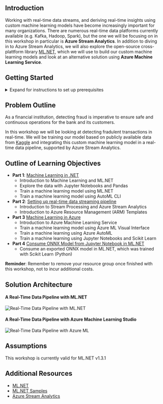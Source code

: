 ## Introduction
Working with real-time data streams, and deriving real-time insights using custom machine learning models have become increasingly important for many organizations. There are numerous real-time data platforms currently available (e.g. Kafka, Hadoop, Spark), but the one we will be focusing on in this workshop in particular is **Azure Stream Analytics**. In addition to diving in to Azure Stream Analytics, we will also explore the open-source cross-plattform library [ML.NET](https://github.com/dotnet/machinelearning), which we will use to build our custom machine learning models and look at an alternative solution using **Azure Machine Learning Service**.

## Getting Started
<details>
  <summary>Expand for instructions to set up prerequisites</summary>
  <p>
  <ol>
    <li><b>Download the .NET Core SDK</b></li>
   <ol>
      <li>Go to <a href="https://dotnet.microsoft.com/download">the following page to download the SDK</a></li>
      <li>Select the correct tab for your operating system (e.g. Windows, Linux or Mac) </li>
      <li>Click on the <b>Build Apps</b> download option <img src="https://github.com/aslotte/mldotnet-real-time-data-streaming-workshop/blob/master/instructions/images/download-dotnetcoresdk.PNG"></li>
      <li>Open the installer once the download is complete and follow provided instructions </li>
  </ol>
    </br>
   <li><b>Install VS Code</b></li>
   <ol>
      <li>Go to <a href="https://code.visualstudio.com/download">the following page to download the VS Code</a></li>
      <li>Select the correct installation for your operating system (e.g. Windows, Linux or Mac)<img src="https://github.com/aslotte/mldotnet-real-time-data-streaming-workshop/blob/master/instructions/images/download-vscode.PNG"> </li>
      <li>Open the installer once the download is complete and follow provided instructions </li>
     <li>Open VS Code once the installation is complete</li>
  </ol>  
  </br>
   <li><b>Install the C# Extension</b></li>
   <ol>
      <li>In VS Code, select View -> Extensions<img src="https://github.com/aslotte/mldotnet-real-time-data-streaming-workshop/blob/master/instructions/images/vscode-opening-extensions.png"></li>
     <li>Search for <b>C#</b></li> 
     <li>Click <b>Install</b><img src="https://github.com/aslotte/mldotnet-real-time-data-streaming-workshop/blob/master/instructions/images/vscode-install-csharpextension.png"></li>      
  </ol>   
  </br>
   <li><b>Install the Azure Functions Extension</b></li>
   <ol>
      <li>In VS Code, select View -> Extensions<img src="https://github.com/aslotte/mldotnet-real-time-data-streaming-workshop/blob/master/instructions/images/vscode-opening-extensions.png"></li>
     <li>Search for <b>Azure Function</b></li> 
     <li>Click <b>Install</b><img src="https://github.com/aslotte/mldotnet-real-time-data-streaming-workshop/blob/master/instructions/images/vscode-install-azurefunctionextension.png"></li>      
  </ol>  
  </br>
   <li><b>Install the ML.NET CLI</b></li>
    <ol>
      <li>In VS Code, select Terminal -> New Terminal to open a new terminal window<img src="https://github.com/aslotte/mldotnet-real-time-data-streaming-workshop/blob/master/instructions/images/vscode-open-terminal.png"></li>
      <li>In the terminal, enter <code>dotnet tool install -g mlnet</code> and hit enter<img src="https://github.com/aslotte/mldotnet-real-time-data-streaming-workshop/blob/master/instructions/images/vscode-terminal-installcli.PNG"></li>
    </ol>
    </br>
   <li><b>Clone the repository</b></li>
    <ol>
      <li>In VS Code, select Terminal -> New Terminal to open a new terminal window<img src="https://github.com/aslotte/mldotnet-real-time-data-streaming-workshop/blob/master/instructions/images/vscode-open-terminal.png"></li>
      <li>In the terminal, enter <code>cd C:\</code> and hit enter</li>
      <li>In the terminal, enter <code>git clone https://github.com/aslotte/mldotnet-real-time-data-streaming-workshop.git</code> and hit enter to clone the repository to the C: drive. </br><b>Note:</b> Feel free to clone the repository elsewhere, just make sure to adjust the path in instructions to follow. Furthermore, the repository is also available on provided USB memory sticks, in case the internet bandwidth is not sufficient.<img src="https://github.com/aslotte/mldotnet-real-time-data-streaming-workshop/blob/master/instructions/images/vscode-clone-repo.PNG"></li>
    </ol>   
    </br>
   <li><b>Download the data</b></li>
    <ol>
      <li>There are three (3) ways to get the data we will be working with. Please choose the most convenient for you:</li>
        <ol>
          <li>Download the data from provided USB Memory sticks (download the .zip file and extract it on your local computer)</li>
          <li>Download the data from <a href="https://bit.ly/2NC5P7f">here</a>
          <li>Download the data from <a href="https://www.kaggle.com/ntnu-testimon/paysim1">Kaggle</a> (requires free account)
        </ol>
    </ol>   
    </br>
   <li><b>Create a free Azure subscription</b></li>
       <ol>
          <li>Go to <a href="https://azure.microsoft.com/en-us/free/">Azure</a> to create a free trial account<img src="https://github.com/aslotte/mldotnet-real-time-data-streaming-workshop/blob/master/instructions/images/azure-trial-1.PNG"></li>
          <li>Enter your contact information and click <b>Next</b><img src="https://github.com/aslotte/mldotnet-real-time-data-streaming-workshop/blob/master/instructions/images/azure-trial-2.PNG"></li>
  <li>Fill in your credit card information and click Next. </br><b>Note that this is only used to verify your identify, you'll not be charged.<img src="https://github.com/aslotte/mldotnet-real-time-data-streaming-workshop/blob/master/instructions/images/azure-trial-3.PNG"></b></li>
  <li>Check the checkbox to agree to terms and conditions and click <b>Sign-up</b><img src="https://github.com/aslotte/mldotnet-real-time-data-streaming-workshop/blob/master/instructions/images/azure-trial-4.PNG"></li>
    </ol> 
    </br>
   <li><b>Create an Outlook e-mail</b></li>
       <ol>
          <li>Go to <a href="https://outlook.live.com/owa/">Outlook</a> to create a free Outlook account<img src="https://github.com/aslotte/mldotnet-real-time-data-streaming-workshop/blob/master/instructions/images/outlook-1.PNG"></li>
    <li>Follow the provided instructions</li>
      </ol>
   </br>
   <li><b>Download Azure Storage Explorer (required for part 3)</b></li>
       <ol>
          <li><a href="https://azure.microsoft.com/en-us/features/storage-explorer/">Download Azure Storage Explorer</a>. Make sure to select the correct OS.<img src="https://github.com/aslotte/mldotnet-real-time-data-streaming-workshop/blob/master/instructions/images/azure-storage-explorer.PNG"></li>
  <li>Open the installer</li>
    <li>Follow the provided instructions</li>
      </ol>
      </br>
      <p>Note to macOS users: If the web site downloads an .exe file even after selecting the macOS option please, download the macOS version from <a href="https://docs.microsoft.com/en-us/azure/vs-azure-tools-storage-explorer-relnotes">here</a>.</p>
  </ol>
  </p>
</details>

## Problem Outline
As a financial institution, detecting fraud is imperative to ensure safe and continuous operations for the bank and its customers.  

In this workshop we will be looking at detecting fradulent transactions in real-time. We will be training our model based on publicly available data from [Kaggle](https://www.kaggle.com/ntnu-testimon/paysim1) and integrating this custom machine learning model in a real-time data pipeline, supported by Azure Stream Analytics.

## Outline of Learning Objectives
- **Part 1**: [Machine Learning in .NET](https://github.com/aslotte/mldotnet-real-time-data-streaming-workshop/blob/master/instructions/part1-ml.md)
  - Introduction to Machine Learning and ML.NET
  - Explore the data with Jupyter Notebooks and Pandas
  - Train a machine learning model using ML.NET
  - Train a machine learning model using AutoML CLI
- **Part 2**: [Setting up real-time data streaming pipeline](https://github.com/aslotte/mldotnet-real-time-data-streaming-workshop/blob/master/instructions/part2-streaming.md)
  - Introduction to Stream Processing and Azure Stream Analytics
  - Introduction to Azure Resource Management (ARM) Templates
- **Part 3** [Machine Learning in Azure](https://github.com/aslotte/mldotnet-real-time-data-streaming-workshop/blob/master/instructions/part3-azureml.md)
  - Introduction to Azure Machine Learning Service
  - Train a machine learning model using Azure ML Visual Interface
  - Train a machine learning using Azure AutoML
  - Train a machine learning using Jupyter Notebooks and  Scikit Learn
- **Part 4** [Consume ONNX Model from Jupyter Notebook in ML.NET](https://github.com/aslotte/mldotnet-real-time-data-streaming-workshop/blob/master/instructions/part3-consume-onnx-model.md)
  - Consume an exported ONNX model in ML.NET, which was trained with Scikit Learn (Python)
  
**Reminder**: Remember to remove your resource group once finished with this workshop, not to incur additional costs.
  
## Solution Architecture 
#### A Real-Time Data Pipeline with ML.NET
![Real-Time Data Pipeline with ML.NET](https://github.com/aslotte/mldotnet-real-time-data-streaming-workshop/blob/master/instructions/images/Solution%20Architecture%20-%20ML.NET.png)


#### A Real-Time Data Pipeline with Azure Machine Learning Studio
![Real-Time Data Pipeline with Azure ML](https://github.com/aslotte/mldotnet-real-time-data-streaming-workshop/blob/master/instructions/images/Solution%20Architecture%20-%20Azure%20ML.png)

## Assumptions
This workshop is currently valid for ML.NET v1.3.1

## Additional Resources
- [ML.NET](https://github.com/dotnet/machinelearning)
- [ML.NET Samples](https://github.com/dotnet/machinelearning-samples)
- [Azure Stream Analytics](https://docs.microsoft.com/en-us/azure/stream-analytics/stream-analytics-introduction)

